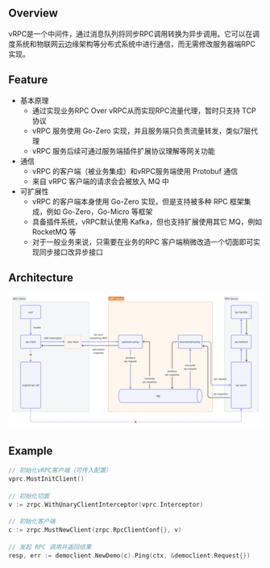 ## Overview
vRPC是一个中间件，通过消息队列将同步RPC调用转换为异步调用。它可以在调度系统和物联网云边缘架构等分布式系统中进行通信，而无需修改服务器端RPC实现。

## Feature
- 基本原理
  - 通过实现业务RPC Over vRPC从而实现RPC流量代理，暂时只支持 TCP协议
  - vRPC 服务使用 Go-Zero 实现，并且服务端只负责流量转发，类似7层代理
  - vRPC 服务后续可通过服务端插件扩展协议理解等网关功能
- 通信
  - vRPC 的客户端（被业务集成）和vRPC服务端使用 Protobuf 通信
  - 来自 vRPC 客户端的请求会会被放入 MQ 中
- 可扩展性
  - vRPC 的客户端本身使用 Go-Zero 实现，但是支持被多种 RPC 框架集成，例如 Go-Zero，Go-Micro 等框架
  - 具备插件系统，vRPC默认使用 Kafka，但也支持扩展使用其它 MQ，例如 RocketMQ 等
  - 对于一般业务来说，只需要在业务的RPC 客户端稍微改造一个切面即可实现同步接口改异步接口

## Architecture
![](./architecture.png "架构图")

## Example
```go
// 初始化vRPC客户端（可传入配置）
vprc.MustInitClient()

// 初始化切面
v := zrpc.WithUnaryClientInterceptor(vprc.Interceptor)

// 初始化客户端
c := zrpc.MustNewClient(zrpc.RpcClientConf{}, v)

// 发起 RPC 调用并返回结果
resp, err := democlient.NewDemo(c).Ping(ctx, &democlient.Request{})
```
